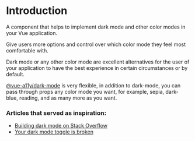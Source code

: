 # Introduction
A component that helps to implement dark mode and other color modes in your Vue application.

Give users more options and control over which color mode they feel most comfortable with.

Dark mode or any other color mode are excellent alternatives for the user of your application to have the best experience in certain circumstances or by default.

[@vue-a11y/dark-mode](https://github.com/vue-a11y/vue-dark-mode) is very flexible, in addition to dark-mode, you can pass through props any color mode you want, for example, sepia, dark-blue, reading, and as many more as you want.

### Articles that served as inspiration:
- [Building dark mode on Stack Overflow](https://stackoverflow.blog/2020/03/31/building-dark-mode-on-stack-overflow/)
- [Your dark mode toggle is broken](https://kilianvalkhof.com/2020/design/your-dark-mode-toggle-is-broken/)